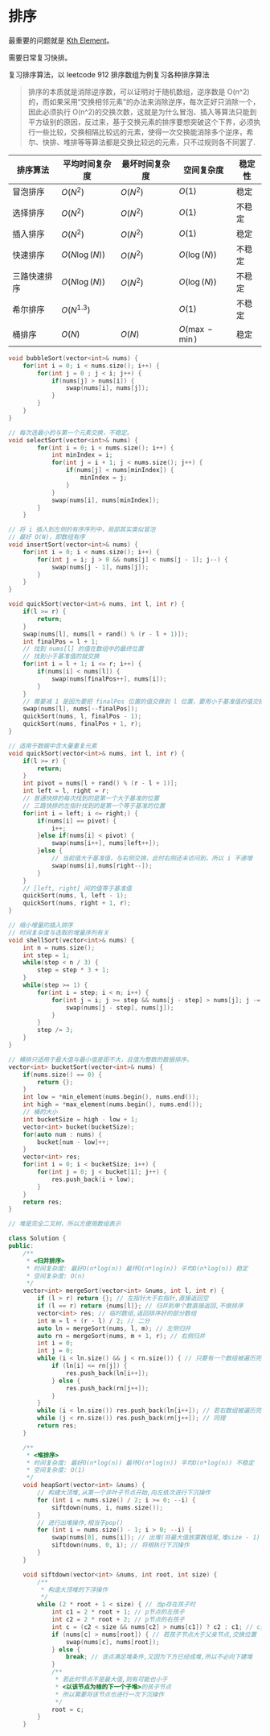 # 排序

最重要的问题就是 [Kth Element](https://cyc2018.github.io/CS-Notes/#/notes/Leetcode%20%E9%A2%98%E8%A7%A3%20-%20%E6%8E%92%E5%BA%8F?id=%e5%bf%ab%e9%80%9f%e9%80%89%e6%8b%a9)。

需要日常复习快排。

复习排序算法，以 leetcode 912 排序数组为例复习各种排序算法

> 排序的本质就是消除逆序数，可以证明对于随机数组，逆序数是 O(n^2)的，而如果采用“交换相邻元素”的办法来消除逆序，每次正好只消除一个，因此必须执行 O(n^2)的交换次数，这就是为什么冒泡、插入等算法只能到平方级别的原因，反过来，基于交换元素的排序要想突破这个下界，必须执行一些比较，交换相隔比较远的元素，使得一次交换能消除多个逆序，希尔、快排、堆排等等算法都是交换比较远的元素，只不过规则各不同罢了.

| 排序算法     | 平均时间复杂度 | 最坏时间复杂度 | 空间复杂度       | 稳定性 |
| ------------ | -------------- | -------------- | ---------------- | ------ |
| 冒泡排序     | $O(N^2)$       | $O(N^2)$       | $O(1)$           | 稳定   |
| 选择排序     | $O(N^2)$       | $O(N^2)$       | $O(1)$           | 不稳定 |
| 插入排序     | $O(N^2)$       | $O(N^2)$       | $O(1)$           | 稳定   |
| 快速排序     | $O(N\log(N))$  | $O(N^2)$       | $O(\log(N))$     | 不稳定 |
| 三路快速排序 | $O(N\log(N))$  | $O(N^2)$       | $O(\log(N))$     | 不稳定 |
| 希尔排序     | $O(N^{1.3})$   |                | $O(1)$           | 不稳定 |
| 桶排序       | $O(N)$         | $O(N)$         | $O(\max - \min)$ | 稳定   |

```c++ tab="冒泡排序"
void bubbleSort(vector<int>& nums) {
    for(int i = 0; i < nums.size(); i++) {
        for(int j = 0 ; j < i; j++) {
            if(nums[j] > nums[i]) {
                swap(nums[i], nums[j]);
            }
        }
    }
}
```

```c++ tab="选择排序"
// 每次选最小的与第一个元素交换，不稳定。
void selectSort(vector<int>& nums) {
        for(int i = 0; i < nums.size(); i++) {
            int minIndex = i;
            for(int j = i + 1; j < nums.size(); j++) {
                if(nums[j] < nums[minIndex]) {
                    minIndex = j;
                }
            }
            swap(nums[i], nums[minIndex]);
        }
    }
```

```c++ tab="插入排序"
// 将 i 插入到左侧的有序序列中，局部其实类似冒泡
// 最好 O(N)，即数组有序
void insertSort(vector<int>& nums) {
    for(int i = 0; i < nums.size(); i++) {
        for(int j = i; j > 0 && nums[j] < nums[j - 1]; j--) {
            swap(nums[j - 1], nums[j]);
        }
    }
}
```

```c++ tab="快速排序"
void quickSort(vector<int>& nums, int l, int r) {
    if(l >= r) {
        return;
    }
    swap(nums[l], nums[l + rand() % (r - l + 1)]);
    int finalPos = l + 1;
    // 找到 nums[l] 的值在数组中的最终位置
    // 找到小于基准值的就交换
    for(int i = l + 1; i <= r; i++) {
        if(nums[i] < nums[l]) {
            swap(nums[finalPos++], nums[i]);
        }
    }
    // 需要减 1 是因为要把 finalPos 位置的值交换到 l 位置，要用小于基准值的值交换
    swap(nums[l], nums[--finalPos]);
    quickSort(nums, l, finalPos - 1);
    quickSort(nums, finalPos + 1, r);
}
```

```c++ tab="三路快排"
// 适用于数据中含大量重复元素
void quickSort(vector<int>& nums, int l, int r) {
    if(l >= r) {
        return;
    }
    int pivot = nums[l + rand() % (r - l + 1)];
    int left = l, right = r;
    // 普通快排的每次找到的是第一个大于基准的位置
    // 三路快排的左指针找到的是第一个等于基准的位置
    for(int i = left; i <= right;) {
        if(nums[i] == pivot) {
            i++;
        }else if(nums[i] < pivot) {
            swap(nums[i++], nums[left++]);
        }else {
            // 当前值大于基准值，与右侧交换，此时右侧还未访问到，所以 i 不递增
            swap(nums[i],nums[right--]);
        }
    }
    // [left, right] 间的值等于基准值
    quickSort(nums, l, left - 1);
    quickSort(nums, right + 1, r);
}
```

```c++ tab="希尔排序"
// 缩小增量的插入排序
// 时间复杂度与选取的增量序列有关
void shellSort(vector<int>& nums) {
    int n = nums.size();
    int step = 1;
    while(step < n / 3) {
        step = step * 3 + 1;
    }
    while(step >= 1) {
        for(int i = step; i < n; i++) {
            for(int j = i; j >= step && nums[j - step] > nums[j]; j -= step) {
                swap(nums[j - step], nums[j]);
            }
        }
        step /= 3;
    }
}
```

```c++ tab="桶排序"
// 桶排只适用于最大值与最小值差距不大，且值为整数的数据排序。
vector<int> bucketSort(vector<int>& nums) {
    if(nums.size() == 0) {
        return {};
    }
    int low = *min_element(nums.begin(), nums.end());
    int high = *max_element(nums.begin(), nums.end());
    // 桶的大小
    int bucketSize = high - low + 1;
    vector<int> bucket(bucketSize);
    for(auto num : nums) {
        bucket[num - low]++;
    }
    vector<int> res;
    for(int i = 0; i < bucketSize; i++) {
        for(int j = 0; j < bucket[i]; j++) {
            res.push_back(i + low);
        }
    }
    return res;
}
```

```c++ tab="堆排序"
// 堆是完全二叉树，所以方便用数组表示

```

```c++
class Solution {
public:
    /**
     * <归并排序>
     * 时间复杂度: 最好O(n*log(n)) 最坏O(n*log(n)) 平均O(n*log(n)) 稳定
     * 空间复杂度: O(n)
     */
    vector<int> mergeSort(vector<int> &nums, int l, int r) {
        if (l > r) return {}; // 左指针大于右指针,直接返回空
        if (l == r) return {nums[l]}; // 归并到单个数直接返回,不做排序
        vector<int> res; // 临时数组,返回排序好的部分数组
        int m = l + (r - l) / 2; // 二分
        auto ln = mergeSort(nums, l, m); // 左侧归并
        auto rn = mergeSort(nums, m + 1, r); // 右侧归并
        int i = 0;
        int j = 0;
        while (i < ln.size() && j < rn.size()) { // 只要有一个数组被遍历完,则跳出循环
            if (ln[i] <= rn[j]) {
                res.push_back(ln[i++]);
            } else {
                res.push_back(rn[j++]);
            }
        }
        while (i < ln.size()) res.push_back(ln[i++]); // 若右数组被遍历完,则说明左数组剩下的所有数都大于右数组,直接放在临时数组最后
        while (j < rn.size()) res.push_back(rn[j++]); // 同理
        return res;
    }

    /**
     * <堆排序>
     * 时间复杂度: 最好O(n*log(n)) 最坏O(n*log(n)) 平均O(n*log(n)) 不稳定
     * 空间复杂度: O(1)
     */
    void heapSort(vector<int> &nums) {
        // 构建大顶堆,从第一个非叶子节点开始,向左依次进行下沉操作
        for (int i = nums.size() / 2; i >= 0; --i) {
            siftdown(nums, i, nums.size());
        }
        // 进行出堆操作,相当于pop()
        for (int i = nums.size() - 1; i > 0; --i) {
            swap(nums[0], nums[i]); // 出堆(将最大值放置数组尾,堆size - 1)
            siftdown(nums, 0, i); // 将根执行下沉操作
        }
    }

    void siftdown(vector<int> &nums, int root, int size) {
        /**
         * 构造大顶堆的下浮操作
         */
        while (2 * root + 1 < size) { // 当p存在孩子时
            int c1 = 2 * root + 1; // p节点的左孩子
            int c2 = 2 * root + 2; // p节点的右孩子
            int c = (c2 < size && nums[c2] > nums[c1]) ? c2 : c1; // c是值最大的孩子节点
            if (nums[c] > nums[root]) { // 若孩子节点大于父亲节点,交换位置
                swap(nums[c], nums[root]);
            } else {
                break; // 该点满足堆条件,又因为下方已经成堆,所以不必向下建堆
            }
            /**
             * 若此时节点不是最大值,则有可能也小于
             * <以该节点为根的下一个子堆>的孩子节点
             * 所以需要将该节点也进行一次下沉操作
             */
            root = c;
        }
    }

```
